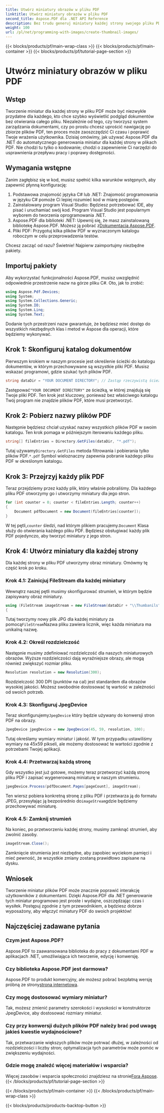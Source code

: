 ```yaml
---
title: Utwórz miniatury obrazów w pliku PDF
linktitle: Utwórz miniatury obrazów w pliku PDF
second_title: Aspose.PDF dla .NET API Reference
description: Bez trudu generuj miniatury każdej strony swojego pliku PDF za pomocą Aspose.PDF dla platformy .NET. Ulepsz podgląd dokumentu.
weight: 100
url: /pl/net/programming-with-images/create-thumbnail-images/
---
```


{{< blocks/products/pf/main-wrap-class >}}
{{< blocks/products/pf/main-container >}}
{{< blocks/products/pf/tutorial-page-section >}}

# Utwórz miniatury obrazów w pliku PDF

## Wstęp

Tworzenie miniatur dla każdej strony w pliku PDF może być niezwykle przydatne dla każdego, kto chce szybko wyświetlić podgląd dokumentów bez otwierania całego pliku. Niezależnie od tego, czy tworzysz system zarządzania dokumentami, czy po prostu chcesz uprościć nawigację po zbiorze plików PDF, ten proces może zaoszczędzić Ci czasu i poprawić Twoje wrażenia użytkownika. Dzisiaj omówimy, jak używać Aspose.PDF dla .NET do automatycznego generowania miniatur dla każdej strony w plikach PDF. Nie chodzi tu tylko o kodowanie; chodzi o zapewnienie Ci narzędzi do usprawnienia przepływu pracy i poprawy dostępności.

## Wymagania wstępne

Zanim zagłębisz się w kod, musisz spełnić kilka warunków wstępnych, aby zapewnić płynną konfigurację:

1. Podstawowa znajomość języka C# lub .NET: Znajomość programowania w języku C# pomoże Ci lepiej rozumieć kod w miarę postępów.
2. Zainstalowany program Visual Studio: Będziesz potrzebować IDE, aby pisać i uruchamiać swój kod. Program Visual Studio jest popularnym wyborem do tworzenia oprogramowania .NET.
3. Aspose.PDF dla biblioteki .NET: Upewnij się, że masz zainstalowaną bibliotekę Aspose.PDF. Możesz ją pobrać z[Dokumentacja Aspose.PDF](https://reference.aspose.com/pdf/net/).
4. Pliki PDF: Przygotuj kilka plików PDF w wyznaczonym katalogu roboczym w celu przeprowadzenia testów.

Chcesz zacząć od razu? Świetnie! Najpierw zaimportujmy niezbędne pakiety.

## Importuj pakiety

Aby wykorzystać funkcjonalności Aspose.PDF, musisz uwzględnić odpowiednie przestrzenie nazw na górze pliku C#. Oto, jak to zrobić:

```csharp
using Aspose.Pdf.Devices;
using System;
using System.Collections.Generic;
using System.IO;
using System.Linq;
using System.Text;
```

Dodanie tych przestrzeni nazw gwarantuje, że będziesz mieć dostęp do wszystkich niezbędnych klas i metod w Aspose dla operacji, które będziemy wykonywać.

## Krok 1: Skonfiguruj katalog dokumentów

Pierwszym krokiem w naszym procesie jest określenie ścieżki do katalogu dokumentów, w którym przechowywane są wszystkie pliki PDF. Musisz wskazać programowi, gdzie szukać tych plików PDF. 

```csharp
string dataDir = "YOUR DOCUMENT DIRECTORY"; // Zastąp rzeczywistą ścieżką katalogu
```

 Zastępować`"YOUR DOCUMENT DIRECTORY"` ze ścieżką, w której znajdują się Twoje pliki PDF. Ten krok jest kluczowy, ponieważ bez właściwego katalogu Twój program nie znajdzie plików PDF, które musi przetworzyć.

## Krok 2: Pobierz nazwy plików PDF

Następnie będziesz chciał uzyskać nazwy wszystkich plików PDF w swoim katalogu. Ten krok pomaga w późniejszym iterowaniu każdego pliku. 

```csharp
string[] fileEntries = Directory.GetFiles(dataDir, "*.pdf");
```

 Tutaj używamy`Directory.GetFiles` metoda filtrowania i pobierania tylko plików PDF.`*.pdf` Symbol wieloznaczny zapewnia pobranie każdego pliku PDF w określonym katalogu. 

## Krok 3: Przejrzyj każdy plik PDF

Teraz przejdziemy przez każdy plik, który właśnie pobraliśmy. Dla każdego pliku PDF otworzymy go i utworzymy miniatury dla jego stron. 

```csharp
for (int counter = 0; counter < fileEntries.Length; counter++)
{
    Document pdfDocument = new Document(fileEntries[counter]);
}
```

 W tej pętli,`counter` śledzi, nad którym plikiem pracujemy.`Document` Klasa służy do otwierania każdego pliku PDF. Będziesz obsługiwać każdy plik PDF pojedynczo, aby tworzyć miniatury z jego stron.

## Krok 4: Utwórz miniatury dla każdej strony

Dla każdej strony w pliku PDF utworzymy obraz miniatury. Omówmy tę część krok po kroku.

### Krok 4.1: Zainicjuj FileStream dla każdej miniatury

Wewnątrz naszej pętli musimy skonfigurować strumień, w którym będzie zapisywany obraz miniatury.

```csharp
using (FileStream imageStream = new FileStream(dataDir + "\\Thumbanils" + counter.ToString() + "_" + pageCount + ".jpg", FileMode.Create))
{
```

 Tutaj tworzymy nowy plik JPG dla każdej miniatury za pomocą`FileStream`Nazwa pliku zawiera licznik, więc każda miniatura ma unikalną nazwę.

### Krok 4.2: Określ rozdzielczość

Następnie musimy zdefiniować rozdzielczość dla naszych miniaturowych obrazów. Wyższe rozdzielczości dają wyraźniejsze obrazy, ale mogą również zwiększyć rozmiar pliku.

```csharp
Resolution resolution = new Resolution(300);
```

Rozdzielczość 300 DPI (punktów na cal) jest standardem dla obrazów wysokiej jakości. Możesz swobodnie dostosować tę wartość w zależności od swoich potrzeb.

### Krok 4.3: Skonfiguruj JpegDevice

 Teraz skonfigurujemy`JpegDevice` który będzie używany do konwersji stron PDF na obrazy.

```csharp
JpegDevice jpegDevice = new JpegDevice(45, 59, resolution, 100);
```

Tutaj określamy wymiary miniatur i jakość. W tym przypadku ustawiliśmy wymiary na 45x59 pikseli, ale możemy dostosować te wartości zgodnie z potrzebami Twojej aplikacji.

### Krok 4.4: Przetwarzaj każdą stronę

Gdy wszystko jest już gotowe, możemy teraz przetworzyć każdą stronę pliku PDF i zapisać wygenerowaną miniaturę w naszym strumieniu.

```csharp
jpegDevice.Process(pdfDocument.Pages[pageCount], imageStream);
```

 Ten wiersz pobiera konkretną stronę z pliku PDF i przetwarza ją do formatu JPEG, przesyłając ją bezpośrednio do`imageStream`gdzie będziemy przechowywać miniaturę.

### Krok 4.5: Zamknij strumień

Na koniec, po przetworzeniu każdej strony, musimy zamknąć strumień, aby zwolnić zasoby.

```csharp
imageStream.Close();
```

Zamknięcie strumienia jest niezbędne, aby zapobiec wyciekom pamięci i mieć pewność, że wszystkie zmiany zostaną prawidłowo zapisane na dysku.

## Wniosek

Tworzenie miniatur plików PDF może znacznie poprawić interakcję użytkowników z dokumentami. Dzięki Aspose.PDF dla .NET generowanie tych miniatur programowo jest proste i wydajne, oszczędzając czas i wysiłek. Postępuj zgodnie z tym przewodnikiem, a będziesz dobrze wyposażony, aby włączyć miniatury PDF do swoich projektów!

## Najczęściej zadawane pytania

### Czym jest Aspose.PDF?  
Aspose.PDF to zaawansowana biblioteka do pracy z dokumentami PDF w aplikacjach .NET, umożliwiająca ich tworzenie, edycję i konwersję.

### Czy biblioteka Aspose.PDF jest darmowa?  
 Aspose.PDF to produkt komercyjny, ale możesz pobrać bezpłatną wersję próbną ze strony[strona internetowa](https://releases.aspose.com/).

### Czy mogę dostosować wymiary miniatur?  
Tak, możesz zmienić parametry szerokości i wysokości w konstruktorze JpegDevice, aby dostosować rozmiary miniatur.

### Czy przy konwersji dużych plików PDF należy brać pod uwagę jakieś kwestie wydajnościowe?  
Tak, przetwarzanie większych plików może potrwać dłużej, w zależności od rozdzielczości i liczby stron; optymalizacja tych parametrów może pomóc w zwiększeniu wydajności.

### Gdzie mogę znaleźć więcej materiałów i wsparcia?  
 Więcej zasobów i wsparcia społeczności znajdziesz na stronie[Fora Aspose](https://forum.aspose.com/c/pdf/10).
{{< /blocks/products/pf/tutorial-page-section >}}

{{< /blocks/products/pf/main-container >}}
{{< /blocks/products/pf/main-wrap-class >}}

{{< blocks/products/products-backtop-button >}}

